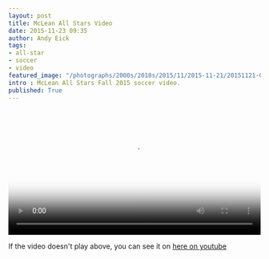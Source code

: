 ```yaml
---
layout: post
title: McLean All Stars Video
date: 2015-11-23 09:35
author: Andy Eick
tags: 
- all-star
- soccer
- video
featured_image: "/photographs/2000s/2010s/2015/11/2015-11-21/20151121-0002.jpeg"
intro : McLean All Stars Fall 2015 soccer video.
published: True
---
```

<video width='100%' src='http://media.eick.us/static/video/2015-11-mclean-all-star-tournament/hls/McLean%20All%20Star%20Fall%20Tournament-hls.m3u8' controls poster='http://media.eick.us/static/video/2015-11-mclean-all-star-tournament/mclean-all-star/20151121-0001.jpeg'></video>

If the video doesn't play above, you can see it on [here on youtube](https://youtu.be/oP5LqjFzAYM)
